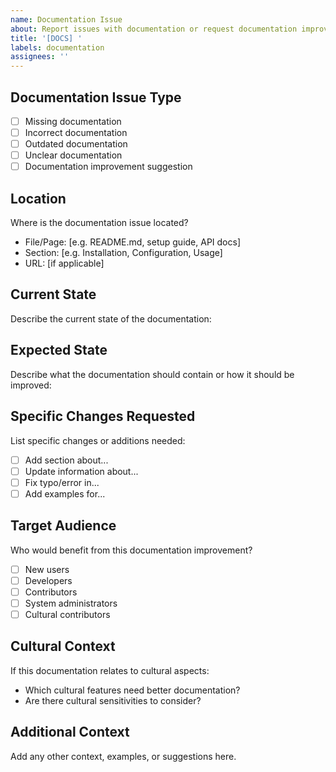 ```yaml
---
name: Documentation Issue
about: Report issues with documentation or request documentation improvements
title: '[DOCS] '
labels: documentation
assignees: ''
---
```


## Documentation Issue Type
- [ ] Missing documentation
- [ ] Incorrect documentation
- [ ] Outdated documentation
- [ ] Unclear documentation
- [ ] Documentation improvement suggestion

## Location
Where is the documentation issue located?
- File/Page: [e.g. README.md, setup guide, API docs]
- Section: [e.g. Installation, Configuration, Usage]
- URL: [if applicable]

## Current State
Describe the current state of the documentation:

## Expected State
Describe what the documentation should contain or how it should be improved:

## Specific Changes Requested
List specific changes or additions needed:
- [ ] Add section about...
- [ ] Update information about...
- [ ] Fix typo/error in...
- [ ] Add examples for...

## Target Audience
Who would benefit from this documentation improvement?
- [ ] New users
- [ ] Developers
- [ ] Contributors
- [ ] System administrators
- [ ] Cultural contributors

## Cultural Context
If this documentation relates to cultural aspects:
- Which cultural features need better documentation?
- Are there cultural sensitivities to consider?

## Additional Context
Add any other context, examples, or suggestions here.